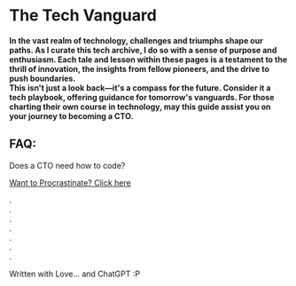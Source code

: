 # The Tech Vanguard

#### In the vast realm of technology, challenges and triumphs shape our paths. As I curate this tech archive, I do so with a sense of purpose and enthusiasm. Each tale and lesson within these pages is a testament to the thrill of innovation, the insights from fellow pioneers, and the drive to push boundaries.<br />This isn't just a look back—it's a compass for the future. Consider it a tech playbook, offering guidance for tomorrow's vanguards. For those charting their own course in technology, may this guide assist you on your journey to becoming a CTO.





## FAQ:

Does a CTO need how to code?

[Want to Procrastinate? Click here](https://www.google.com)

.<br />
.<br />
.<br />
.<br />
.<br />
.<br />
.<br />

Written with Love... and ChatGPT :P 

